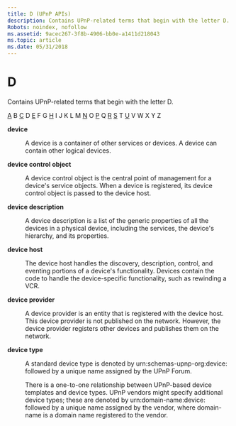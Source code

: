 ```yaml
---
title: D (UPnP APIs)
description: Contains UPnP-related terms that begin with the letter D.
Robots: noindex, nofollow
ms.assetid: 9acec267-3f8b-4906-bb0e-a1411d218043
ms.topic: article
ms.date: 05/31/2018
---
```


# D

Contains UPnP-related terms that begin with the letter D.

[A](a-gly.md) B [C](c-gly.md) D [E](e-gly.md) F G [H](h-gly.md) I J K L M [N](n-gly.md) O [P](p-gly.md) Q [R](r-gly.md) [S](s-gly.md) T [U](u-gly.md) V W X Y Z

<dl> <dt>

<span id="upnp.d_1_gly"></span><span id="UPNP.D_1_GLY"></span>**device**
</dt> <dd>

A device is a container of other services or devices. A device can contain other logical devices.

</dd> <dt>

<span id="upnp.d_2_gly"></span><span id="UPNP.D_2_GLY"></span>**device control object**
</dt> <dd>

A device control object is the central point of management for a device's service objects. When a device is registered, its device control object is passed to the device host.

</dd> <dt>

<span id="upnp.d_3_gly"></span><span id="UPNP.D_3_GLY"></span>**device description**
</dt> <dd>

A device description is a list of the generic properties of all the devices in a physical device, including the services, the device's hierarchy, and its properties.

</dd> <dt>

<span id="upnp.d_4_gly"></span><span id="UPNP.D_4_GLY"></span>**device host**
</dt> <dd>

The device host handles the discovery, description, control, and eventing portions of a device's functionality. Devices contain the code to handle the device-specific functionality, such as rewinding a VCR.

</dd> <dt>

<span id="upnp.d_5_gly"></span><span id="UPNP.D_5_GLY"></span>**device provider**
</dt> <dd>

A device provider is an entity that is registered with the device host. This device provider is not published on the network. However, the device provider registers other devices and publishes them on the network.

</dd> <dt>

<span id="upnp.d_6_gly"></span><span id="UPNP.D_6_GLY"></span>**device type**
</dt> <dd>

A standard device type is denoted by urn:schemas-upnp-org:device: followed by a unique name assigned by the UPnP Forum.

There is a one-to-one relationship between UPnP-based device templates and device types. UPnP vendors might specify additional device types; these are denoted by urn:domain-name:device: followed by a unique name assigned by the vendor, where domain-name is a domain name registered to the vendor.

</dd> </dl>

 

 





